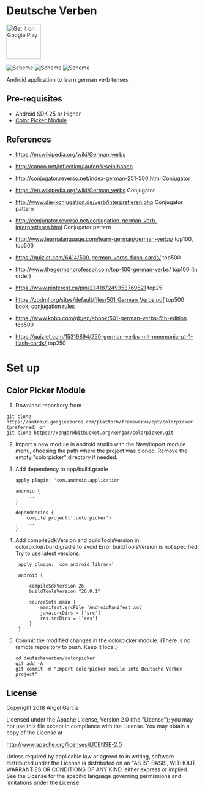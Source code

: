 Deutsche Verben
=====================

<a href='https://play.google.com/store/apps/details?id=com.xengar.android.deutscheverben'><img alt='Get it on Google Play' src='https://play.google.com/intl/en_us/badges/images/generic/en_badge_web_generic.png' height=90px/></a>

![Scheme](/readmeImages/Screenshot_20170821-112845x.png)
![Scheme](/readmeImages/Screenshot_20170821-113032x.png)
![Scheme](/readmeImages/Screenshot_20170821-113047x.png)


Android application to learn german verb tenses.


Pre-requisites
--------------
- Android SDK 25 or Higher
- [Color Picker Module](http://www.materialdoc.com/color-picker/)


References
----------
- https://en.wikipedia.org/wiki/German_verbs
- http://canoo.net/inflection/laufen:V:sein:haben
- http://conjugator.reverso.net/index-german-251-500.html  Conjugator
- https://en.wikipedia.org/wiki/German_verbs  Conjugator
- http://www.die-konjugation.de/verb/interpretieren.php Conjugator pattern
- http://conjugator.reverso.net/conjugation-german-verb-interpretieren.html Conjugator pattern

- http://www.learnalanguage.com/learn-german/german-verbs/   top100, top500
- https://quizlet.com/6414/500-german-verbs-flash-cards/  top500
- http://www.thegermanprofessor.com/top-100-german-verbs/ top100 (in order)
- https://www.pinterest.ca/pin/234187249353769621  top25
- https://zodml.org/sites/default/files/501_German_Verbs.pdf  top500 book, conjugation rules
- https://www.kobo.com/gb/en/ebook/501-german-verbs-5th-edition   top500
- https://quizlet.com/15319894/250-german-verbs-mit-mnemonic-pt-1-flash-cards/   top250





# Set up

Color Picker Module
-------------------

1.  Download repository from
  ```
  git clone https://android.googlesource.com/platform/frameworks/opt/colorpicker  (preferred) or
  git clone https://xengar@bitbucket.org/xengar/colorpicker.git
  ```

2. Import a new module in android studio with the New/import module menu,
   choosing the path where the project was cloned.
   Remove the empty "colorpicker" directory if needed.

3. Add dependency to app/build.gradle
   ```
   apply plugin: 'com.android.application'

   android {
       ...
   }

   dependencies {
       compile project(':colorpicker')
       ...
   }
   ```

4. Add compileSdkVersion and buildToolsVersion in colorpicker/build.gradle to avoid
   Error buildToolsVersion is not specified. Try to use latest versions.
   ```
    apply plugin: 'com.android.library'

    android {

        compileSdkVersion 26
        buildToolsVersion "26.0.1"

        sourceSets.main {
            manifest.srcFile 'AndroidManifest.xml'
            java.srcDirs = ['src']
            res.srcDirs = ['res']
        }
    }
   ```

5. Commit the modified changes in the colorpicker module.
   (There is no remote repository to push. Keep it local.)
   ```
   cd deutscheverben/colorpicker
   git add -A
   git commit -m "Import colorpicker module into Deutsche Verben project"
   ```

## License

Copyright 2018 Angel Garcia

Licensed under the Apache License, Version 2.0 (the "License"); you may not use this file except in compliance with the License. You may obtain a copy of the License at

http://www.apache.org/licenses/LICENSE-2.0

Unless required by applicable law or agreed to in writing, software distributed under the License is distributed on an "AS IS" BASIS, WITHOUT WARRANTIES OR CONDITIONS OF ANY KIND, either express or implied. See the License for the specific language governing permissions and limitations under the License.


